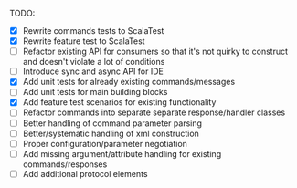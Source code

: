 TODO:
 - [x] Rewrite commands tests to ScalaTest
 - [x] Rewrite feature test to ScalaTest
 - [ ] Refactor existing API for consumers so that it's not quirky to construct and doesn't violate a lot of conditions
 - [ ] Introduce sync and async API for IDE
 - [x] Add unit tests for already existing commands/messages
 - [ ] Add unit tests for main building blocks
 - [x] Add feature test scenarios for existing functionality
 - [ ] Refactor commands into separate separate response/handler classes
 - [ ] Better handling of command parameter parsing
 - [ ] Better/systematic handling of xml construction
 - [ ] Proper configuration/parameter negotiation
 - [ ] Add missing argument/attribute handling for existing commands/responses
 - [ ] Add additional protocol elements